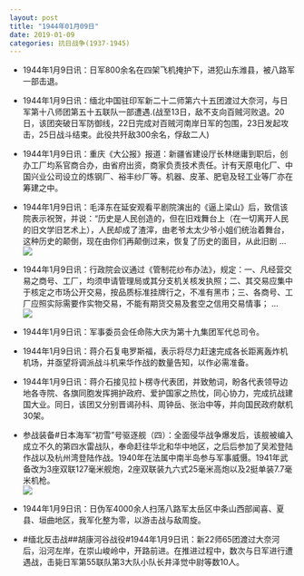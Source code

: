 ```yaml
---
layout: post
title: "1944年01月09日"
date: 2019-01-09
categories: 抗日战争(1937-1945)
---
```


<meta name="referrer" content="no-referrer" />

- 1944年1月9日讯：日军800余名在四架飞机掩护下，进犯山东潍县，被八路军一部击退。 

- 1944年1月9日讯：缅北中国驻印军新二十二师第六十五团渡过大奈河，与日军第十八师团第五十五联队一部遭遇.(战至13日，敌不支向百贼河败退。20日，该团突破日军防御线，22日完成对百贼河南岸日军的包围，23日发起攻击，25日战斗结束。此役共歼敌300余名，俘敌二人) 

- 1944年1月9日讯：重庆《大公报》报道：新疆省建设厅长林继庸到职后，创办工厂均系官商合办，由省府出资，商家负责技术责任。计有天原电化厂、中国兴业公司设立的炼钢厂、裕丰纱厂等。机器、皮革、肥皂及轻工业等厂亦在筹建之中。 

- 1944年1月9日讯：毛泽东在延安观看平剧院演出的《逼上梁山》后，致信该院表示祝贺，并说：“历史是人民创造的，但在旧戏舞台上（在一切离开人民的旧文学旧艺术上），人民却成了渣滓，由老爷太太少爷小姐们统治着舞台，这种历史的颠倒，现在由你们再颠倒过来，恢复了历史的面目，从此旧剧 ... <br/><img src="https://wx1.sinaimg.cn/large/aca367d8ly1fz0jby3dcej20c8090glm.jpg" />

- 1944年1月9日讯：行政院会议通过《管制花纱布办法》，规定：一、凡经营交易之商号、工厂，均须申请管理局或其分支机关核发执照；二、其交易应集中于核定之市场公开交易，按品质标准挂牌行之，不准有黑市；三、各商号、工厂应照实际需要作实物交易，不能有期货交易及套空之信用交易情事； ... <br/><img src="https://wx4.sinaimg.cn/large/aca367d8ly1fz0hkiprljj20c809zjrf.jpg" />

- 1944年1月9日讯：军事委员会任命陈大庆为第十九集团军代总司令。 

- 1944年1月9日讯：蒋介石复电罗斯福，表示将尽力赶速完成各长距离轰炸机机场，并亟望将调派战斗机来华作战的数量告知，以作必需准备。 

- 1944年1月9日讯：蒋介石接见拉卜楞寺代表团，并致勉词，盼各代表领导边地各寺院、各旗同胞发挥拥护政府、爱护国家之热忱，同心协力，完成抗战建国大业。同日，该团又分别晋谒孙科、周钟岳、张治中等，并向国民政府献机30架。 

- 参战装备#日本海军“初雪”号驱逐舰（四）：全面侵华战争爆发后，该舰被编入成立不久的第四水雷战队，奉命赶往华北和华中地区，之后后参加了吴淞登陆作战以及杭州湾登陆作战。1940年在法属中南半岛参与军事威慑。1941年武备改为3座双联127毫米舰炮，2座双联装九六式25毫米高炮以及2挺单装7.7毫米机枪。 <br/><img src="https://wx3.sinaimg.cn/large/aca367d8ly1fz03q39bh6j20dw05xgmd.jpg" />

- 1944年1月9日讯：日伪军4000余人扫荡八路军太岳区中条山西部闻喜、夏县、垣曲地区，我军化整为零，以游击战与敌周旋。 

- #缅北反击战##胡康河谷战役#1944年1月9日讯：新22师65团渡过大奈河后，沿河左岸，在崇山峻岭中，开路前进。在推进过程中，数次与日军进行遭遇战，击毙日军第55联队第3大队小队长井泽觉中尉等数10人。 

